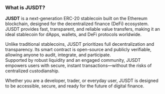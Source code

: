 ### What is JUSDT?

**JUSDT** is a next-generation ERC-20 stablecoin built on the Ethereum blockchain, designed for the decentralized finance (DeFi) ecosystem.  
JUSDT provides fast, transparent, and reliable value transfers, making it an ideal stablecoin for dApps, wallets, and DeFi protocols worldwide.

Unlike traditional stablecoins, JUSDT prioritizes full decentralization and transparency. Its smart contract is open-source and publicly verifiable, allowing anyone to audit, integrate, and participate.  
Supported by robust liquidity and an engaged community, JUSDT empowers users with secure, instant transactions—without the risks of centralized custodianship.

Whether you are a developer, trader, or everyday user, JUSDT is designed to be accessible, secure, and ready for the future of digital finance.
